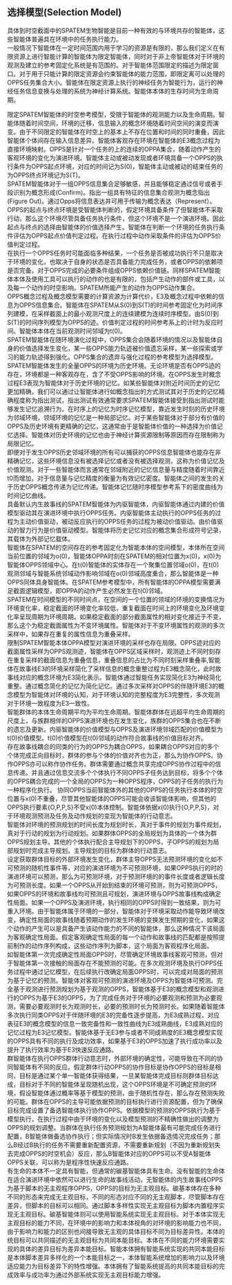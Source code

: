 ## 选择模型(Selection Model)

具体到时空截面中的SPATEM生物智能是目前一种有效的与环境共存的智能体，这些智能体普遍具在环境中的任务执行能力。  
一般情况下智能体在一定时间范围内用于学习的资源是有限的，那么我们定义在有限资源上进行智能计算的智能体为限定智能体，同时对于非上帝智能体对于环境的观测及建立的参考固定化系统是有范围的。对于智能体范围限定的描述为限定窗口。对于用于只能计算的限定资源会约束智能体的能力范围，即限定离可以处理的OPPS任务集合大小。智能体在限定资源上执行的神经任务为智能行为，运行的神经任务信息变换与处理的系统为神经计算系统。智能体本体的生存时间为生命周期。  

限定SPATEM智能体的时空参考模型，受限于智能体的观测能力以及生命周期。智能体随着时间空间，环境的迁移，信息输入的概念环境随着时间空间的演变而演变。由于不同限定的智能体在时空上的基本上不存在位置和时间的同时重叠，因此智能体个体间存在输入信息差异。智能体客观存在环境在智能体的E3概念过程为直接环境映射。OPPS是针对一个任务的上的连续的OPPA集合，随着动作产生的客观环境的变化为演进环境。智能体主动或被动发现或者环境具备一个OPPS的执行条件为OPPS起点环境，对应的时间记为S(0)，智能体主动或被动的结束任务的为OPPS终点环境记为S(T)。  
SPATEM智能体对于一组OPPS信息集合足够敏感，并且能够稳定通过信号或者手段识别为概念形成(Confirm)。指出一组具有特征的信息集合观测为概念指出(Figure Out)。通过Opps将信息表达并可用于传输为概念表达（Represent）。  
OPPS的起点与终点环境是受智能体判断的，假定环境具备条件了但智能体不采取行动，那么这个环境尽管具备任务执行条件，但这个环境不是一个演进环境。因此起点与终点的选择由智能体的价值选择产生。智能体在判断一个环境的任务执行条件评估为OPPS起点价值判定过程。在执行过程中动作采取条件的评估为OPPS价值判定过程。  
在执行一个OPPS任务时可能面临多种结果，一个任务是否被成功执行不只是取决于环境的变化，也取决于自身的状态是否具备能力完成任务，或者OPPS的依赖项是否完备。对于OPPS完成的必要条件组成OPPS依赖价值链。同样SPATEM智能体本体及使用工具可以执行的动作的也是有限的，包括产生动作的部件或工具，以及每一个动作的时空影响。SPATEM所能产生的动作为OPPS动作集合。  
OPPS概念过程及概念模型需要的计算资源为计算代价，E3及概念过程中依赖的信息为OPPS信息集合。智能体在SPATEM从S(0)到S(T)的时间参考固定化为时间序列建模，在采样截面上的最小观测尺度上的连续建模为连续时序模型。由S(0)到S(T)的时间序列模型为OPPS的迹。价值判定过程的时间参考系上的计时为反应时间。智能体本体在当前观测时间邻域为t(0)。  
SPATEM智能体在随环境演化过程中，OPPS集合会随着环境的情况以及智能体自身的价值选择发生变化，某一些OPPS能力轨迹被价值遗忘采样，某一些探索或学习的能力轨迹得到强化。OPPS集合的遗弃与强化过程的参考模型为选择模型。  
SPATEM智能体发生的全量OPPS的环境为历史环境。无论环境是否有OPPS迹的存在，环境都是一种客观存在，含了不受OPPS影响的环境。在OPPS发生时概念过程E3表现为智能体对于历史环境的记忆。如某些智能体对附近时间历史的记忆更加精确，我们可以通过让智能体进行如概念指出的方式测试其对于历史的记忆精确程度称为指出测试，指出测试有效通常要求SPATEM智能体接受到指出测试时能够发生记忆追溯行为。在时序上的记忆为时序记忆模型，靠近发生时刻的历史环境为邻域环境，领域环境的记忆是一种局部记忆。对于某些智能体对于部分有价值的OPPS及历史环境有更精确的记忆，这通常由于是智能体价值的一种选择为价值记忆选择。智能体对历史环境的记忆也由于神经计算资源限制等原因而存在限制称为局限记忆。      
即便对于发生OPPS历史邻域环境的所有可以捕获的OPPS信息智能体也能存在非精确记忆，这些环境信息没有被选择记忆或者没有被选择观测，这称为价值记忆及价值观测。对于一些智能体而言通常在邻域附近的记忆信息量与精度随着时间靠近t0而增加，对于信息量与记忆精度的衡量为有效记忆密度。智能体之间的发生的关于历史OPPS概念传递为记忆传递。智能体记忆随时序模型参考系下的密度曲线为时间记忆曲线。    
具备默认内生故事线的SPATEM智能体为内驱智能体，内驱智能体通过内建的价值模型驱动其在演进环境中执行OPPS任务。内驱智能体主动执行的OPPS任务的过程为主动价值驱动，被动反应执行的OPPS任务的过程为被动价值驱动。由价值驱动的智力行为是价值驱动模型。智能体将历史记忆对应的概念集合形成符号记录，其载体为外部记忆载体。    
智能体在SPATEM的空间存在的参考固定化为智能本体的空间模型，本体所在空间当前位置的邻域为o(0)，智能体OPPA时刻在SPATEM的相对位置为x(0)，x(0)为智能体OPPS领域中心。在t(0)智能体的实体存在一个聚集位置邻域o(0)，在t(0)观测邻域与智能系统邻域动作影响邻域在o(0)邻域高度重合，那么智能体是一种OPPS同体具身智能体。在SPATEM参考模型中，所有智能体的OPPA模型需要满足截面逻辑模型，即OPPA的动作产生必然发生在t(0)邻域。    
SPATEM在时间模型的不同时间点，在空间的一个位置的领域的环境的变换情况为环境变化率，稳定截面的环境变化率较低，重复截面在时间上的环境变化及环境变化率呈现周期为环境周期。如果稳定截面的部分截面属性的相对变化接近于不变，那么这个为稳定截面属性为不变环境属性。智能体对于不变环境属性的观测的多次采样中，如果存在重复的属性信息为重叠采样。  
限制SPATEM智能本体OPPA模型对演进环境的采样也存在局限。OPPS迹对应的截面属性采样为OPPS观测迹，智能体在OPPS区域采样时，观测迹上不同时刻存在重复采样的截面信息为重叠信息，重叠信息的占比为不同时刻采样重叠率,智能体在故事线E3的环境采样简化了采样信息的概念重整过程为E3概念简化，此时故事线对应的概念环境为E3简化表示。智能体通过智能任务实现简化E3为神经简化重整。通过概念简化的记忆为简化记忆。通过多次采样对OPPS的伴随环境E3的概念模型为智能体对环境的认知，对于环境认知的完整程度为E3完整性，多次观测对于环境一致程度为E3一致性。  
智能群体的本体生命周期平均为平均生命周期。智能体群体在远超平均生命周期的尺度上，与族群相伴的OPPS演进环境也在发生变化，族群的OPPS集合也在不断的遗忘及更新。内驱智能体的价值模型与OPPS及演进环境邻域匹配的价值模型为t(0)价值模型。t(0)价值模型在t(0)邻域的动作符合故事线的价值目标对齐。  
存在故事线耦合的同类的行为的OPPS为耦合OPPS，如果耦合OPPS对应的多个个体完成正向目标时，群体的参与个体的价值对齐也为正，那么为协作OPPS。协作OPPS亦可以称作协作任务。群体需要通过概念共享完成OPPS协作过程中的信息传递。并且通过信息交流多个个体执行不同OPPS子任务达到目标，将多个个体的OPPS耦合完成的一个全局的OPPS为一种OPPS程序，OPPS的子任务的执行为一种程序化执行。 协同OPPS当前智能体外的其他的OPPS的任务执行本体的时空位置与x(0)不重叠，尽管其他智能体的OPPS可能会收该智能体影响，但其他的OPPS执行要素{O,P,P,S}不受x(0)本体控制。智能体依据x(0)执行{O,P,P,S}，对于环境观测预测及任务及动作规划的变现为智能体的行动意志。   
智能体对环境的预测规划的时间长度为规划时长，真对于事件的规划为事件规划，真对于行动的规划为行动规划。如果群体OPPS的全局规划为具体的一个体为群OPPS规划主导。其他的个体执行配合主导规划下的OPPS，子OPPS的规划为局部规划时完成主导规划。主导规划的目标为群体的行动意志。  
设定获取群体目标的外部环境发生变化，群体主导OPPS无法预测环境的变化如不可预测的随机性事件等，对应的演进环境为不可预测环境，如果OPPS执行的时的演进环境可以预测，那么为可预测环境，对于预测环境的的事件长度或者逻辑长度为可预测长度。如果一个OPPS从开始到结束的环境可预测，则为可预测OPPS，如果OPPS的环境和故事线均可预测且可规划，演进环境与OPPS故事线构成确定性局面。如果一个OPPS及演进环境，执行相同的OPPS时得到一致结果，则为可重入环境。由于智能体属于环境的一部分，智能体对于环境采取动作能导致环境改变，确定性局面的故事线随着预期动作的发生环境的变换发生预期的变化，如果这个动作的产生可以是具备产生该动作能力的不同的智能体，那么这种情况下该局面为客观确定性局面。假定客观确定性局面的每一个动作和故事线的匹配都是按照提前制作的动作序列构成，这些动作序列为脚本，这个局面为客观程序化局面。  
如智能体第一次完成确定性局面OPPS时，尽管确定环境故事线客观可预测，但对于智能体第一次接触的局面存在不能预测的可能。在多次观测环境及执行OPPS任务过程中通过记忆模型，在后续执行改确定局面OPPS时，可以完成对局面的预测为基于记忆的预测。智能体对客观可预测的演进环境及OPPS为智能体可预测。完全基于观测进行预测规划为基于观测的OPPS，智能体基于E3的概念模型和观测进行的OPPS为基于E3的OPPS，为了完成任务对于环境的必要观测和预测为必要观测，需要必要观测时长为观测时长，必要的预测时长为预测时长。如果随着智能体多次执行同类OPPS对于伴随环境的E3的完备性逐步提高，为E3成熟过程，对应表征E3的概念模型的信息一致完备性和一致性曲线为E3成熟曲线，E3成熟对应的记忆过程为E3记忆模型。智能体基于无E3参与或者不同成熟度的E3概念模型实现的OPPS具有不同的执行及成功效率，如果基于E3的OPPS加速了执行成功率以及提升了执行效率为基于E3快速反应通路。  
群智能体在执行OPPS群体行动意志时，外部环境的确定性，可能导致在不同的协同智能体有不同的反应。假定群体行动OPPS的协作目标是协作OPPS的目标是相同，目标是通过某个单一智能体获得结果，一旦某智能体完成目标则群体目标达成，目标对于不同的智能体呈现随机出现，这个OPPS环境是不可确定预测的环境，假设智能体通过概率等基于模型的预测，由于随机性存在，那么存在预测失败的可能。群体在OPPS的主导可能依据预测的目标执行进行资源配置，但为了确保目标完成设置了备选智能体执行协作OPPS。依据模型的预测的OPPS执行为基于模型执行，在执行过程中由于环境的变化以及模型预测的不精确性做出的调整为OPPS的规划调整。当群体在执行任务预测规划为A智能体最有可能完成任务进行配置，B智能体做备选协作执行；但实际情况时B发生依据备选情况完成任务；那么B经过B执行的任务不需要重新配置资源，不需要重新规划（不因为重新规划失去完成OPPS的时空机会）反应，那么B智能体对应的OPPS可以不受A智能体OPPS关联，可以称为是程序性快速反应通路。  
有生命的本体不一定具有智能，但通常的碳基智能体具有生命。没有智能的生命体在适合演进环境中依然可以进行生命的故事线活动，无智能体的内生故事线OPPS为基于脚本的无主观程序OPPS，OPPS的目标为无主观目标。碳基本体存在多种不同的形态来完成无主观目标，不同的形态对应不同的无主观脚本，尽管脚本存在差异，但脚本的目标可以相同。通过脚本多样性实现无主观目标为脚本内置程序实现无主观目标。碳基智能体则可以使用智能系统实现无主观目标。对于本体实现无主观目标的能力不同，在环境中的影响力和本体视角的对环境的影响能力也不同，由于影响力和能力的区别也间接导致无主观的具体目标不同为目标差异性。本体的统目标可以共同描述的无主观目标为共同本能目标。本体在不同的能力环境需要实现的具体的差异目标为差异本能目标。智能本体拥有智能系统实现的共同本能目标是本体脚本差异多样化的一个本能目标之一，本体智能系统增加的影响力以及环境适应能力为目标差异下的特性增强。本体拥有了智能系统提高的共同本能目标的完成效率与成功率为通过外部系统实现无主观目标能力增强。
